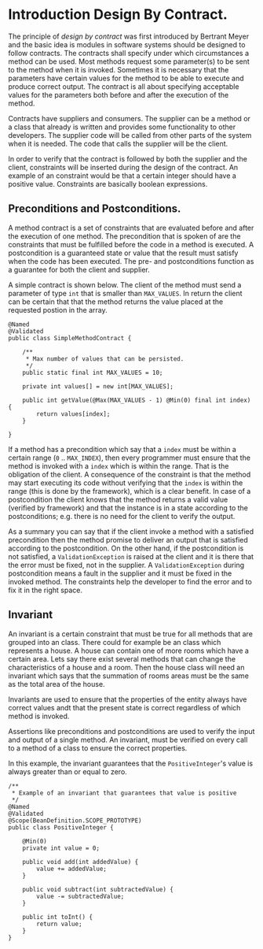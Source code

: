 # Introduction Design By Contract.

The principle of *design by contract* was first introduced by Bertrant Meyer and the basic idea is modules in software systems should be designed to follow contracts. The contracts shall specify under which circumstances a method can be used. Most methods request some parameter(s) to be sent to the method when it is invoked. Sometimes it is necessary that the parameters have certain values for the method to be able to execute and produce correct output. The contract is all about specifying acceptable values for the parameters both before and after the execution of the method.

Contracts have suppliers and consumers. The supplier can be a method or a class that already is written and provides some functionality to other developers. The supplier code will be called from other parts of the system when it is needed. The code that calls the supplier will be the client.

In order to verify that the contract is followed by both the supplier and the client, constraints will be inserted during the design of the contract. An example of an constraint would be that a certain integer should have a positive value. Constraints are basically boolean expressions.

## Preconditions and Postconditions.

A method contract is a set of constraints that are evaluated before and after the execution of one method. The precondition that is spoken of are the constraints that must be fulfilled before the code in a method is executed. A postcondition is a guaranteed state or value that the result must satisfy when the code has been executed. The pre- and postconditions function as a guarantee for both the client and supplier.

A simple contract is shown below. The client of the method must send a parameter of type `int` that is smaller than `MAX_VALUES`. In return the client can be certain that that the method returns the value placed at the requested postion in the array.

    @Named
    @Validated
    public class SimpleMethodContract {

        /**
         * Max number of values that can be persisted.
         */
        public static final int MAX_VALUES = 10;

        private int values[] = new int[MAX_VALUES];

        public int getValue(@Max(MAX_VALUES - 1) @Min(0) final int index) {
            return values[index];
        }

    }

If a method has a precondition which say that a `index` must be within a certain range (`0` .. `MAX_INDEX`), then every programmer must ensure that the method is invoked with a `index` which is within the range. That is the obligation of the client. A consequence of the constraint is that the method may start executing its code without verifying that the `index` is within the range (this is done by the framework), which is a clear benefit. In case of a postcondition the client knows that the method returns a valid value (verified by framework) and that the instance is in a state according to the postconditions; e.g. there is no need for the client to verify the output.

As a summary you can say that if the client invoke a method with a satisfied precondition then the method promise to deliver an output that is satisfied according to the postcondition. On the other hand, if the postcondition is not satisfied, a `ValidationException` is raised at the client and it is there that the error must be fixed, not in the supplier. A `ValidationException` during postcondition means a fault in the supplier and it must be fixed in the invoked method. The constraints help the developer to find the error and to fix it in the right space.

## Invariant

An invariant is a certain constraint that must be true for all methods that are grouped into an class. There could for example be an class which represents a house. A house can contain one of more rooms which have a certain area. Lets say there exist several methods that can change the characteristics of a house and a room. Then the house class will need an invariant which says that the summation of rooms areas must be the same as the total area of the house.

Invariants are used to ensure that the properties of the entity always have correct values andt that the present state is correct regardless of which method is invoked.

Assertions like preconditions and postconditions are used to verify the input and output of a single method. An invariant, must be verified on every call to a method of a class to ensure the correct properties.

In this example, the invariant guarantees that the `PositiveInteger`'s value is always greater than or equal to zero.

    /**
     * Example of an invariant that guarantees that value is positive
     */
    @Named
    @Validated
    @Scope(BeanDefinition.SCOPE_PROTOTYPE)
    public class PositiveInteger {

        @Min(0)
        private int value = 0;

        public void add(int addedValue) {
            value += addedValue;
        }

        public void subtract(int subtractedValue) {
            value -= subtractedValue;
        }

        public int toInt() {
            return value;
        }
    }




